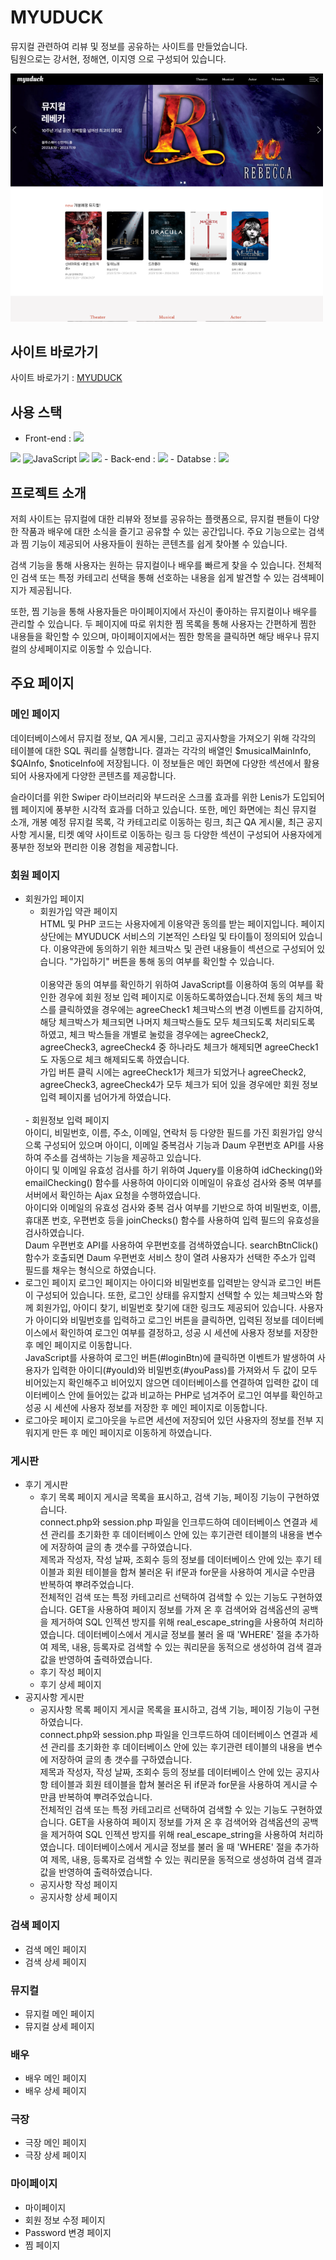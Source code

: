 # MYUDUCK 
뮤지컬 관련하여 리뷰 및 정보를 공유하는 사이트를 만들었습니다.<br />
팀원으로는 강서현, 정해연, 이지영 으로 구성되어 있습니다.<br />

<img width="500" src="./assets/img/MainPage.png">

## 사이트 바로가기
사이트 바로가기 : [MYUDUCK](http://ljy16.dothome.co.kr/myuduck/main/main.php)


## 사용 스택
- Front-end : <img src="https://img.shields.io/badge/HTML5-E34F26?style=flat&logo=html5&logoColor=white"/>
<img src="https://img.shields.io/badge/CSS3-1572B6?style=flat&logo=CSS3&logoColor=white"/>
<img alt="JavaScript" src="https://img.shields.io/badge/JavaScript-0769AD?style=flat&logo=JavaScript&logoColor=white">
<img src="https://img.shields.io/badge/jQuery-1572B6?style=flat&logo=jQuery&logoColor=white"/>
<img src="https://img.shields.io/badge/swiper-3498DB?style=flat&logo=swiper&logoColor=white"/>
- Back-end :
<img src="https://img.shields.io/badge/PHP-777BB4?style=flat&logo=php&logoColor=white"/>
- Databse : 
<img src="https://img.shields.io/badge/MySQL-00000F?style=flat&logo=MySQL&logoColor=white"/>

## 프로젝트 소개

저희 사이트는 뮤지컬에 대한 리뷰와 정보를 공유하는 플랫폼으로, 뮤지컬 팬들이 다양한 작품과 배우에 대한 소식을 즐기고 공유할 수 있는 공간입니다. 주요 기능으로는 검색과 찜 기능이 제공되어 사용자들이 원하는 콘텐츠를 쉽게 찾아볼 수 있습니다.

검색 기능을 통해 사용자는 원하는 뮤지컬이나 배우를 빠르게 찾을 수 있습니다. 전체적인 검색 또는 특정 카테고리 선택을 통해 선호하는 내용을 쉽게 발견할 수 있는 검색페이지가 제공됩니다.

또한, 찜 기능을 통해 사용자들은 마이페이지에서 자신이 좋아하는 뮤지컬이나 배우를 관리할 수 있습니다. 두 페이지에 따로 위치한 찜 목록을 통해 사용자는 간편하게 찜한 내용들을 확인할 수 있으며, 마이페이지에서는 찜한 항목을 클릭하면 해당 배우나 뮤지컬의 상세페이지로 이동할 수 있습니다.



## 주요 페이지
### 메인 페이지
데이터베이스에서 뮤지컬 정보, QA 게시물, 그리고 공지사항을 가져오기 위해 각각의 테이블에 대한 SQL 쿼리를 실행합니다. 결과는 각각의 배열인 $musicalMainInfo, $QAInfo, $noticeInfo에 저장됩니다. 이 정보들은 메인 화면에 다양한 섹션에서 활용되어 사용자에게 다양한 콘텐츠를 제공합니다.

슬라이더를 위한 Swiper 라이브러리와 부드러운 스크롤 효과를 위한 Lenis가 도입되어 웹 페이지에 풍부한 시각적 효과를 더하고 있습니다. 또한, 메인 화면에는 최신 뮤지컬 소개, 개봉 예정 뮤지컬 목록, 각 카테고리로 이동하는 링크, 최근 QA 게시물, 최근 공지사항 게시물, 티켓 예약 사이트로 이동하는 링크 등 다양한 섹션이 구성되어 사용자에게 풍부한 정보와 편리한 이용 경험을 제공합니다.
### 회원 페이지
- 회원가입 페이지
    - 회원가입 약관 페이지 <br />
    HTML 및 PHP 코드는 사용자에게 이용약관 동의를 받는 페이지입니다. 페이지 상단에는 MYUDUCK 서비스의 기본적인 스타일 및 타이틀이 정의되어 있습니다. 이용약관에 동의하기 위한 체크박스 및 관련 내용들이 섹션으로 구성되어 있습니다. "가입하기" 버튼을 통해 동의 여부를 확인할 수 있습니다. <br /><br />
    이용약관 동의 여부를 확인하기 위하여 JavaScript를 이용하여 동의 여부를 확인한 경우에 회원 정보 입력 페이지로 이동하도록하였습니다.전체 동의 체크 박스를 클릭하였을 경우에는 agreeCheck1 체크박스의 변경 이벤트를 감지하여, 해당 체크박스가 체크되면 나머지 체크박스들도 모두 체크되도록 처리되도록 하였고, 체크 박스들을 개별로 눌렀을 경우에는 agreeCheck2, agreeCheck3, agreeCheck4 중 하나라도 체크가 해제되면 agreeCheck1도 자동으로 체크 해제되도록 하였습니다.<br/>
    가입 버튼 클릭 시에는 agreeCheck1가 체크가 되었거나 agreeCheck2, agreeCheck3, agreeCheck4가 모두 체크가 되어 있을 경우에만 회원 정보 입력 페이지롤 넘어가게 하였습니다.<br />
    <br />
    - 회원정보 입력 페이지 <br />
    아이디, 비밀번호, 이름, 주소, 이메일, 연락처 등 다양한 필드를 가진 회원가입 양식으록 구성되어 있으며 아이디, 이메일 중복검사 기능과 Daum 우편번호 API를 사용하여 주소를 검색하는 기능을 제공하고 있습니다.<br />
    아이디 및 이메일 유효성 검사를 하기 위하여 Jquery를 이용하여 idChecking()와 emailChecking() 함수를 사용하여 아이디와 이메일이 유효성 검사와 중복 여부를 서버에서 확인하는 Ajax 요청을 수행하였습니다. <br />
    아이디와 이메일의 유효성 검사와 중복 검사 여부를 기반으로 하여 비밀번호, 이름, 휴대폰 번호, 우편번호 등을 joinChecks() 함수를 사용하여 입력 필드의 유효성을 검사하였습니다. <br />
    Daum 우편번호 API를 사용하여 우편번호를 검색하였습니다. searchBtnClick() 함수가 호출되면 Daum 우편번호 서비스 창이 열려 사용자가 선택한 주소가 입력 필드를 채우는 형식으로 하였습니다. <br />
- 로그인 페이지
    로그인 페이지는 아이디와 비밀번호를 입력받는 양식과 로그인 버튼이 구성되어 있습니다. 또한, 로그인 상태를 유지할지 선택할 수 있는 체크박스와 함께 회원가입, 아이디 찾기, 비밀번호 찾기에 대한 링크도 제공되어 있습니다. 사용자가 아이디와 비밀번호를 입력하고 로그인 버튼을 클릭하면, 입력된 정보를 데이터베이스에서 확인하여 로그인 여부를 결정하고, 성공 시 세션에 사용자 정보를 저장한 후 메인 페이지로 이동합니다.<br />
    JavaScript를 사용하여 로그인 버튼(#loginBtn)에 클릭하면 이벤트가 발생하여 사용자가 입력한 아이디(#youId)와 비밀번호(#youPass)를 가져와서 두 값이 모두 비어있는지 확인해주고 비어있지 않으면 데이터베이스를 연결하여 입력한 값이 데이터베이스 안에 들어있는 값과 비교하는 PHP로 넘겨주어 로그인 여부를 확인하고 성공 시 세션에 사용자 정보를 저장한 후 메인 페이지로 이동합니다.<br />
- 로그아웃 페이지
    로그아웃을 누르면 세션에 저장되어 있던 사용자의 정보를 전부 지워지게 만든 후 메인 페이지로 이동하게 하였습니다.<br />
### 게시판
- 후기 게시판
    - 후기 목록 페이지
        게시글 목록을 표시하고, 검색 기능, 페이징 기능이 구현하였습니다.<br />
        connect.php와 session.php 파일을 인크루드하여 데이터베이스 연결과 세션 관리를 초기화한 후 데이터베이스 안에 있는 후기관련 테이블의 내용을 변수에 저장하여 글의 총 갯수를 구하였습니다.<br />
        제목과 작성자, 작성 날짜, 조회수 등의 정보를 데이터베이스 안에 있는 후기 테이블과 회원 테이블을 합쳐 불러온 뒤 if문과 for문을 사용하여 게시글 수만큼 반복하여 뿌려주었습니다.<br />
        전체적인 검색 또는 특정 카테고리르 선택하여 검색할 수 있는 기능도 구현하였습니다. GET을 사용하여 페이지 정보를 가져 온 후 검색어와 검색옵션의 공백을 제거하여 SQL 인젝션 방지를 위해 real_escape_string을 사용하여 처리하였습니다. 데이터베이스에서 게시글 정보를 불러 올 때 'WHERE' 절을 추가하여 제목, 내용, 등록자로 검색할 수 있는 쿼리문을 동적으로 생성하여 검색 결과값을 반영하여 출력하였습니다. <br />
    - 후기 작성 페이지
    - 후기 상세 페이지
- 공지사항 게시판
    - 공지사항 목록 페이지
        게시글 목록을 표시하고, 검색 기능, 페이징 기능이 구현하였습니다.<br />
        connect.php와 session.php 파일을 인크루드하여 데이터베이스 연결과 세션 관리를 초기화한 후 데이터베이스 안에 있는 후기관련 테이블의 내용을 변수에 저장하여 글의 총 갯수를 구하였습니다.<br />
        제목과 작성자, 작성 날짜, 조회수 등의 정보를 데이터베이스 안에 있는 공지사항 테이블과 회원 테이블을 합쳐 불러온 뒤 if문과 for문을 사용하여 게시글 수만큼 반복하여 뿌려주었습니다.<br />
        전체적인 검색 또는 특정 카테고리르 선택하여 검색할 수 있는 기능도 구현하였습니다. GET을 사용하여 페이지 정보를 가져 온 후 검색어와 검색옵션의 공백을 제거하여 SQL 인젝션 방지를 위해 real_escape_string을 사용하여 처리하였습니다. 데이터베이스에서 게시글 정보를 불러 올 때 'WHERE' 절을 추가하여 제목, 내용, 등록자로 검색할 수 있는 쿼리문을 동적으로 생성하여 검색 결과값을 반영하여 출력하였습니다. <br />
    - 공지사항 작성 페이지
    - 공지사항 상세 페이지
### 검색 페이지 
- 검색 메인 페이지
- 검색 상세 페이지
### 뮤지컬
- 뮤지컬 메인 페이지
- 뮤지컬 상세 페이지
### 배우
- 배우 메인 페이지
- 배우 상세 페이지
### 극장
- 극장 메인 페이지
- 극장 상세 페이지
### 마이페이지
- 마이페이지
- 회원 정보 수정 페이지
- Password 변경 페이지
- 찜 페이지

